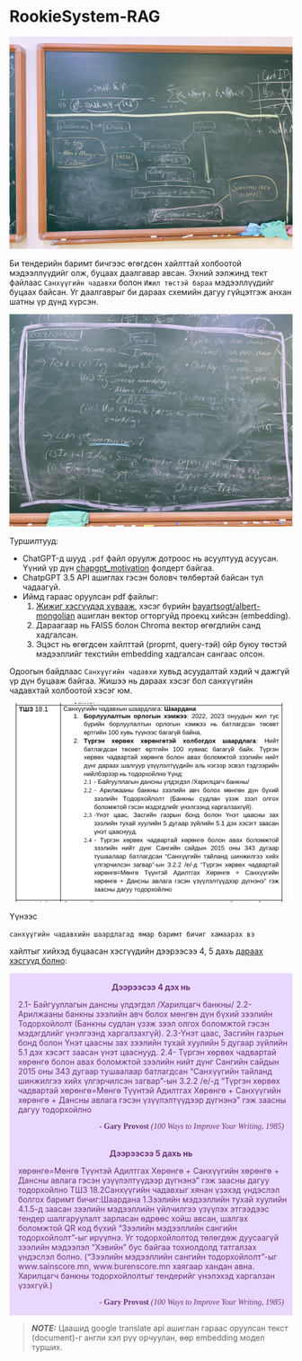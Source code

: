 # RookieSystem-RAG

![Alt text](./static/pipeline.jpg)

Би тендерийн баримт бичгээс өгөгдсөн хайлттай холбоотой мэдээллүүдийг олж, буцаах даалгавар авсан. Эхний ээлжинд тект файлаас `Санхүүгийн чадавхи` болон `Ижил төстэй бараа` мэдээллүүдийг буцаах байсан. Уг даалгаврыг би дараах схемийн дагуу гүйцэтгэж анхан шатны үр дүнд хүрсэн.

![Alt text](./static/initial_ideas.jpg)

Туршилтууд:
- ChatGPT-д шууд `.pdf` файл оруулж дотроос нь асуултууд асуусан. Үүний үр дүн [chapgpt_motivation](./chatgpt_motivation/) фолдерт байгаа.
- ChatpGPT 3.5 API ашиглах гэсэн боловч төлбөртэй байсан тул чадаагүй.
- Иймд гараас оруулсан pdf файлыг:
    1. [Жижиг хэсгүүдэд хувааж](https://python.langchain.com/v0.1/docs/modules/data_connection/document_transformers/recursive_text_splitter/), хэсэг бүрийн [bayartsogt/albert-mongolian](https://huggingface.co/bayartsogt/albert-mongolian) ашиглан вектор огторгуйд проекц хийсэн (embedding).
    2. Дараагаар нь FAISS болон Chroma вектор өгөгдлийн санд хадгалсан.
    3. Эцэст нь өгөгдсөн хайлттай (propmt, query-тэй) ойр буюу төстэй мэдээллийг текстийн embedding хадгалсан сангаас олсон.

Одоогын байдлаас `Санхүүгийн чадавхи` хувьд асуудалтай хэдий ч дажгүй үр дүн буцааж байгаа. Жишээ нь дараах хэсэг бол санхүүгийн чадавхтай холбоотой хэсэг юм.

![Alt text](./static/pdf_ex_1.png)

Үүнээс 

`санхүүгийн чадавхийн шаардлагад ямар баримт бичиг хамаарах вэ` 

хайлтыг хийхэд буцаасан хэсгүүдийн дээрээсээ 4, 5 дахь [дараах хэсгүүд болно](./manual_approach_v2.ipynb):

<div class="warning" style='padding:0.1em; background-color:#E9D8FD; color:#69337A'>
<span>
<p style='margin-top:1em; text-align:center'>
<b>Дээрээсээ 4 дэх нь</b></p>
<p style='margin-left:1em;'>
2.1- Байгууллагын дансны үлдэгдэл /Харилцагч банкны/
2.2-  Арилжааны  банкны  зээлийн  авч  болох  мөнгөн  дүн  бүхий  
зээлийн  Тодорхойлолт  (Банкны  судлан  үзэж  зээл  олгох  
боломжтой гэсэн мэдэгдлийг үнэлгээнд харгалзахгүй). 
2.3-Үнэт  цаас,  Засгийн  газрын  бонд  болон  Үнэт  цаасны  зах  
зээлийн тухай хуулийн 5 дугаар зүйлийн 5.1 дэх хэсэгт заасан  
үнэт цааснууд. 
2.4-  Түргэн  хөрвөх  чадвартай  хөрөнгө  болон  авах  боломжтой  
зээлийн  нийт  дүнг  Сангийн  сайдын  2015  оны  343  дугаар  
тушаалаар батлагдсан “Санхүүгийн тайланд шинжилгээ хийх  
үлгэрчилсэн загвар”-ын 3.2.2 /е/-д “Түргэн хөрвөх чадвартай  
хөрөнгө=Мөнгө  Түүнтэй  Адилтгах  Хөрөнгө  +  Санхүүгийн  
хөрөнгө + Дансны авлага гэсэн үзүүлэлтүүдээр дүгнэнэ” гэж  
заасны дагуу тодорхойлно
</p>
<p style='margin-bottom:1em; margin-right:1em; text-align:right; font-family:Georgia'> <b>- Gary Provost</b> <i>(100 Ways to Improve Your Writing, 1985)</i>
</p></span>
</div>

<div class="warning" style='padding:0.1em; background-color:#E9D8FD; color:#69337A'>
<span>
<p style='margin-top:1em; text-align:center'>
<b>Дээрээсээ 5 дахь нь</b></p>
<p style='margin-left:1em;'>
хөрөнгө=Мөнгө  Түүнтэй  Адилтгах  Хөрөнгө  +  Санхүүгийн  
хөрөнгө + Дансны авлага гэсэн үзүүлэлтүүдээр дүгнэнэ” гэж  
заасны дагуу тодорхойлно
ТШЗ 18.2Санхүүгийн  чадавхыг  хянан  үзэхэд  үндэслэл  болгох  баримт  
бичиг:Шаардана
1.Зээлийн  мэдээллийн  тухай  хуулийн  4.1.5-д  заасан  зээлийн  
мэдээллийн  үйлчилгээ  үзүүлэх  этгээдээс  тендер  шалгаруулалт  
зарласан өдрөөс хойш авсан, шалгах боломжтой QR код бүхий  
“Зээлийн  мэдээллийн  сангийн  тодорхойлолт”-ыг  ирүүлнэ.  Уг  
тодорхойлолтод төлөгдөж дуусаагүй зээлийн мэдээлэл “Хэвийн”  
бус  байгаа  тохиолдолд  татгалзах  үндэслэл  болно.  (“Зээлийн  
мэдээллийн  сангийн  тодорхойлолт”-ыг  www.sainscore.mn,  
www.burenscore.mn  хаягаар  хандан  авна.  Харилцагч  банкны  
тодорхойлолтыг тендерийг үнэлэхэд харгалзан үзэхгүй.)
</p>
<p style='margin-bottom:1em; margin-right:1em; text-align:right; font-family:Georgia'> <b>- Gary Provost</b> <i>(100 Ways to Improve Your Writing, 1985)</i>
</p></span>
</div>


> **_NOTE:_** Цаашид google translate api ашиглан гараас оруулсан текст (document)-г англи хэл рүү орчуулан, өөр embedding модел турших.
